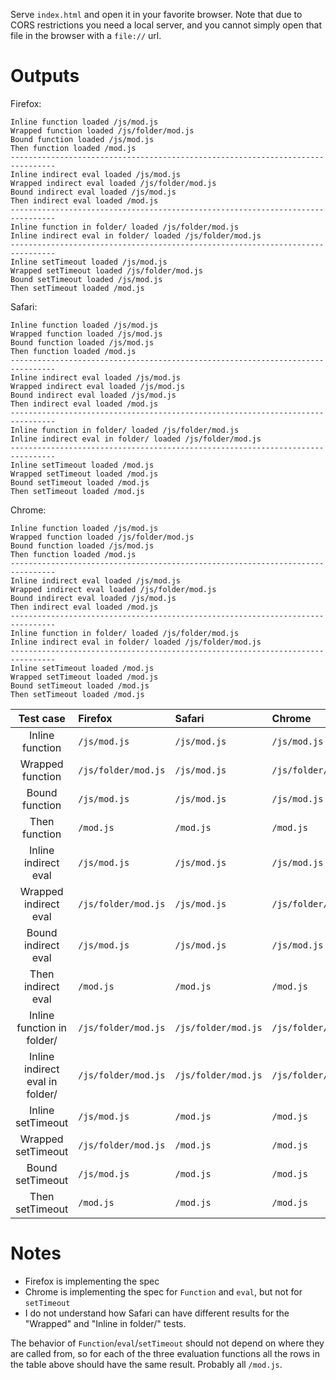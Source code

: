 Serve `index.html` and open it in your favorite browser. Note that due to CORS restrictions you need a local server, and you cannot simply open that file in the browser with a `file://` url.

# Outputs

Firefox:
```
Inline function loaded /js/mod.js
Wrapped function loaded /js/folder/mod.js
Bound function loaded /js/mod.js
Then function loaded /mod.js
--------------------------------------------------------------------------------
Inline indirect eval loaded /js/mod.js
Wrapped indirect eval loaded /js/folder/mod.js
Bound indirect eval loaded /js/mod.js
Then indirect eval loaded /mod.js
--------------------------------------------------------------------------------
Inline function in folder/ loaded /js/folder/mod.js
Inline indirect eval in folder/ loaded /js/folder/mod.js
--------------------------------------------------------------------------------
Inline setTimeout loaded /js/mod.js
Wrapped setTimeout loaded /js/folder/mod.js
Bound setTimeout loaded /js/mod.js
Then setTimeout loaded /mod.js
```

Safari:
```
Inline function loaded /js/mod.js
Wrapped function loaded /js/mod.js
Bound function loaded /js/mod.js
Then function loaded /mod.js
--------------------------------------------------------------------------------
Inline indirect eval loaded /js/mod.js
Wrapped indirect eval loaded /js/mod.js
Bound indirect eval loaded /js/mod.js
Then indirect eval loaded /mod.js
--------------------------------------------------------------------------------
Inline function in folder/ loaded /js/folder/mod.js
Inline indirect eval in folder/ loaded /js/folder/mod.js
--------------------------------------------------------------------------------
Inline setTimeout loaded /mod.js
Wrapped setTimeout loaded /mod.js
Bound setTimeout loaded /mod.js
Then setTimeout loaded /mod.js
```

Chrome:
```
Inline function loaded /js/mod.js
Wrapped function loaded /js/folder/mod.js
Bound function loaded /js/mod.js
Then function loaded /mod.js
--------------------------------------------------------------------------------
Inline indirect eval loaded /js/mod.js
Wrapped indirect eval loaded /js/folder/mod.js
Bound indirect eval loaded /js/mod.js
Then indirect eval loaded /mod.js
--------------------------------------------------------------------------------
Inline function in folder/ loaded /js/folder/mod.js
Inline indirect eval in folder/ loaded /js/folder/mod.js
--------------------------------------------------------------------------------
Inline setTimeout loaded /mod.js
Wrapped setTimeout loaded /mod.js
Bound setTimeout loaded /mod.js
Then setTimeout loaded /mod.js
```

| Test case                        | Firefox | Safari | Chrome |
|:--------------------------------:|:--------|:-------|:-------|
| Inline function                  | `/js/mod.js`        | `/js/mod.js`        | `/js/mod.js`        |
| Wrapped function                 | `/js/folder/mod.js` | `/js/mod.js`        | `/js/folder/mod.js` |
| Bound function                   | `/js/mod.js`        | `/js/mod.js`        | `/js/mod.js`        |
| Then function                    | `/mod.js`           | `/mod.js`           | `/mod.js`           |
| Inline indirect eval             | `/js/mod.js`        | `/js/mod.js`        | `/js/mod.js`        |
| Wrapped indirect eval            | `/js/folder/mod.js` | `/js/mod.js`        | `/js/folder/mod.js` |
| Bound indirect eval              | `/js/mod.js`        | `/js/mod.js`        | `/js/mod.js`        |
| Then indirect eval               | `/mod.js`           | `/mod.js`           | `/mod.js`           |
| Inline function in folder/       | `/js/folder/mod.js` | `/js/folder/mod.js` | `/js/folder/mod.js` |
| Inline indirect eval in folder/  | `/js/folder/mod.js` | `/js/folder/mod.js` | `/js/folder/mod.js` |
| Inline setTimeout                | `/js/mod.js`        | `/mod.js`           | `/mod.js`           |
| Wrapped setTimeout               | `/js/folder/mod.js` | `/mod.js`           | `/mod.js`           |
| Bound setTimeout                 | `/js/mod.js`        | `/mod.js`           | `/mod.js`           |
| Then setTimeout                  | `/mod.js`           | `/mod.js`           | `/mod.js`           |

# Notes
- Firefox is implementing the spec
- Chrome is implementing the spec for `Function` and `eval`, but not for `setTimeout`
- I do not understand how Safari can have different results for the "Wrapped" and "Inline in folder/" tests.

The behavior of `Function`/`eval`/`setTimeout` should not depend on where they are called from, so for each of the three evaluation functions all the rows in the table above should have the same result. Probably all `/mod.js`.
